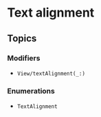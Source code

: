 # Text alignment

## Topics

### Modifiers

- ``View/textAlignment(_:)``

### Enumerations

- ``TextAlignment``
